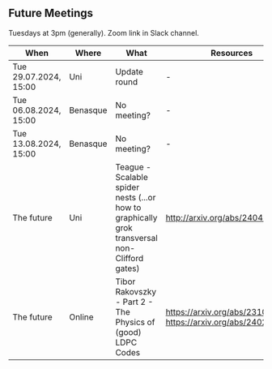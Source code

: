 ## Future Meetings

Tuesdays at 3pm (generally). Zoom link in Slack channel.

| When                  | Where                                                                                  | What                                                                                          | Resources                                                          |
|-----------------------|----------------------------------------------------------------------------------------|-----------------------------------------------------------------------------------------------|--------------------------------------------------------------------|
| Tue 29.07.2024, 15:00 | Uni                                                                                    | Update round                                                                                  | -                                                                  |
| Tue 06.08.2024, 15:00 | Benasque                                                                               | No meeting?                                                                                   | -                                                                  |
| Tue 13.08.2024, 15:00 | Benasque                                                                               | No meeting?                                                                                   | -                                                                  |
| The future            | Uni                                                                                    | Teague - Scalable spider nests (...or how to graphically grok transversal non-Clifford gates) | http://arxiv.org/abs/2404.07828                                    |
| The future            | Online                                                                                 | Tibor Rakovszky - Part 2 - The Physics of (good) LDPC Codes                                   | https://arxiv.org/abs/2310.16032, https://arxiv.org/abs/2402.16831 |